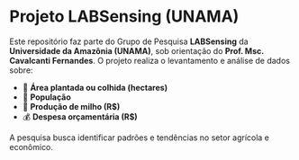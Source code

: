 # Projeto LABSensing (UNAMA)

Este repositório faz parte do Grupo de Pesquisa **LABSensing** da **Universidade da Amazônia (UNAMA)**, sob orientação do **Prof. Msc. Cavalcanti Fernandes**. O projeto realiza o levantamento e análise de dados sobre:

- 🌱 **Área plantada ou colhida (hectares)**
- 👥 **População**
- 🌽 **Produção de milho (R$)**
- 💰 **Despesa orçamentária (R$)**

A pesquisa busca identificar padrões e tendências no setor agrícola e econômico.
